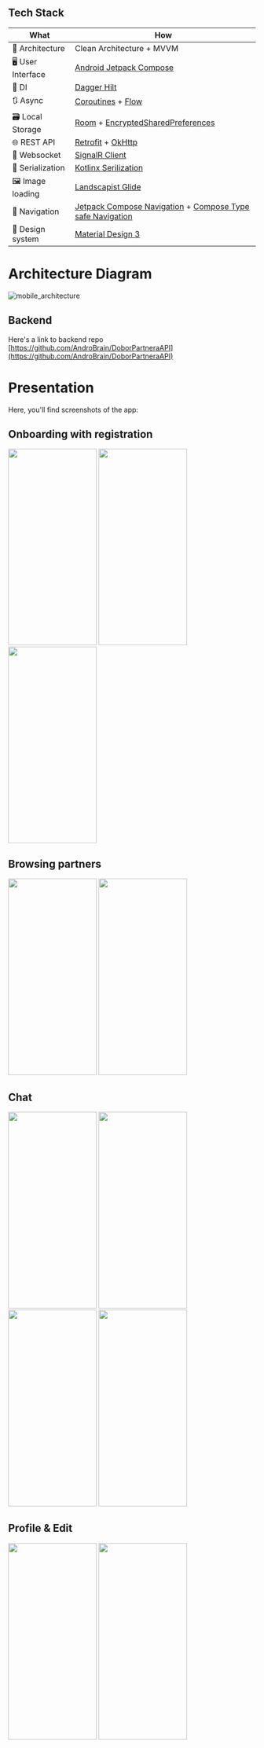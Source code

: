 ## Tech Stack

| What                                    | How                                                                                                                                                                             |
|-----------------------------------------|---------------------------------------------------------------------------------------------------------------------------------------------------------------------------------|
| 🧩 Architecture                         | Clean Architecture + MVVM                                                                                                        |
| 🖥️ User Interface                       | [Android Jetpack Compose](https://developer.android.com/jetpack/compose)                                                                                                          |
| 💉 DI                                   | [Dagger Hilt](https://dagger.dev/hilt/)                                                                                                                                                |
| 🔃 Async                                | [Coroutines](https://kotlinlang.org/docs/coroutines-overview.html) + [Flow](https://kotlinlang.org/docs/flow.html) |
| 🗃️ Local Storage                        | [Room](https://developer.android.com/training/data-storage/room/) + [EncryptedSharedPreferences](https://developer.android.com/reference/androidx/security/crypto/EncryptedSharedPreferences) |
| 🌐 REST API                             | [Retrofit](https://square.github.io/retrofit/) + [OkHttp](https://square.github.io/okhttp/) |
| 🔌 Websocket                            | [SignalR Client](https://learn.microsoft.com/en-us/aspnet/core/signalr/java-client?view=aspnetcore-8.0)
| 📜 Serialization                        | [Kotlinx Serilization](https://github.com/Kotlin/kotlinx.serialization) |
| 🖼️ Image loading                        | [Landscapist Glide](https://github.com/skydoves/landscapist?tab=readme-ov-file#glide) |
| 🧭 Navigation                           | [Jetpack Compose Navigation](https://developer.android.com/jetpack/compose/navigation) + [Compose Type safe Navigation](https://developer.android.com/guide/navigation/design/type-safety) |
| 🎨 Design system                        | [Material Design 3](https://m3.material.io/) |

# Architecture Diagram

![mobile_architecture](https://github.com/AndroBrain/DoborPartneraAndroid/assets/75139757/96a40438-5d5d-44cf-84ed-94875370bf60)

## Backend

Here's a link to backend repo [https://github.com/AndroBrain/DoborPartneraAPI](https://github.com/AndroBrain/DoborPartneraAPI)

# Presentation

Here, you'll find screenshots of the app:

## Onboarding with registration

<img src="https://github.com/AndroBrain/DoborPartneraAndroid/assets/75139757/2219c1e1-9e71-426f-8e4b-d8f57caa73d5" width="180" height="400"> <img src="https://github.com/AndroBrain/DoborPartneraAndroid/assets/75139757/d0ad091a-aa9d-4473-96a5-003669abc29d" width="180" height="400"> <img src="https://github.com/AndroBrain/DoborPartneraAndroid/assets/75139757/6c00177d-a64a-452f-8f25-33c2ea40659f" width="180" height="400"> 

## Browsing partners

<img src="https://github.com/AndroBrain/DoborPartneraAndroid/assets/75139757/ae4fc8e2-68d6-4cff-89d2-9bca37d5ff4a" width="180" height="400"> <img src="https://github.com/AndroBrain/DoborPartneraAndroid/assets/75139757/f03288da-2e7b-4a50-9b7b-f07020370b1d" width="180" height="400"> 

## Chat

<img src="https://github.com/AndroBrain/DoborPartneraAndroid/assets/75139757/3a56ceab-3f9c-4afd-b3dd-d2dfc39b2e87" width="180" height="400"> <img src="https://github.com/AndroBrain/DoborPartneraAndroid/assets/75139757/f839217e-6e2d-41f0-b57a-64ee9783fc6b" width="180" height="400"> <img src="https://github.com/AndroBrain/DoborPartneraAndroid/assets/75139757/a411cd44-d41f-4d26-a721-6c1c0ef07142" width="180" height="400"> <img src="https://github.com/AndroBrain/DoborPartneraAndroid/assets/75139757/506143d6-3a22-479c-a20b-5d1995d86149" width="180" height="400">

## Profile & Edit

<img src="https://github.com/AndroBrain/DoborPartneraAndroid/assets/75139757/18a06548-7219-4652-98b8-a83b86b828a1" width="180" height="400"> <img src="https://github.com/AndroBrain/DoborPartneraAndroid/assets/75139757/c1f7cc59-b522-4662-ba3f-3ed81f4b5119" width="180" height="400"> 
